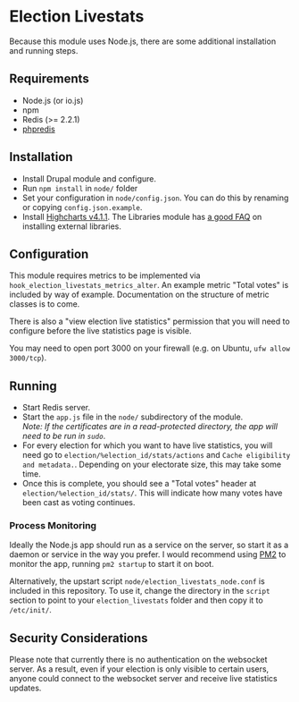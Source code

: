 Election Livestats
==================

Because this module uses Node.js, there are some additional installation and running steps.

Requirements
-------------------

* Node.js (or io.js)
* npm
* Redis (>= 2.2.1)
* [phpredis](https://github.com/phpredis/phpredis)

Installation
------------

* Install Drupal module and configure.
* Run `npm install` in `node/` folder
* Set your configuration in `node/config.json`. You can do this by renaming or copying `config.json.example`.
* Install [Highcharts v4.1.1](http://code.highcharts.com/zips/Highcharts-4.1.1.zip). The Libraries module has [a good FAQ](https://www.drupal.org/node/1440066) on installing external libraries.

Configuration
-------------

This module requires metrics to be implemented via `hook_election_livestats_metrics_alter`. An example metric "Total votes" is included by way of example. Documentation on the structure of metric classes is to come.

There is also a "view election live statistics" permission that you will need to configure before the live statistics page is visible.

You may need to open port 3000 on your firewall (e.g. on Ubuntu, `ufw allow 3000/tcp`).

Running
-------

* Start Redis server.
* Start the `app.js` file in the `node/` subdirectory of the module.<br />*Note: If the certificates are in a read-protected directory, the app will need to be run in `sudo`*.
* For every election for which you want to have live statistics, you will need go to `election/%election_id/stats/actions` and `Cache eligibility and metadata.`. Depending on your electorate size, this may take some time.
* Once this is complete, you should see a "Total votes" header at `election/%election_id/stats/`. This will indicate how many votes have been cast as voting continues.

### Process Monitoring
Ideally the Node.js app should run as a service on the server, so start it as a daemon or service in the way you prefer. I would recommend using [PM2](https://github.com/Unitech/PM2/) to monitor the app, running `pm2 startup` to start it on boot.

Alternatively, the upstart script `node/election_livestats_node.conf` is included in this repository. To use it, change the directory in the `script` section to point to your `election_livestats` folder and then copy it to `/etc/init/`.

Security Considerations
-----------------------

Please note that currently there is no authentication on the websocket server. As a result, even if your election is only visible to certain users, anyone could connect to the websocket server and receive live statistics updates.
